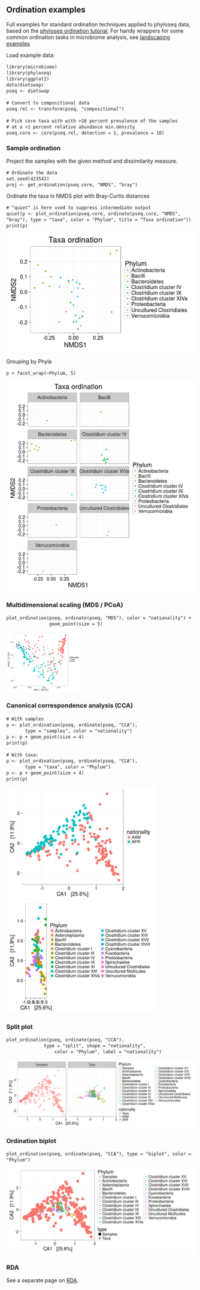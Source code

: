 <!--
  %\VignetteEngine{knitr::rmarkdown}
  %\VignetteIndexEntry{microbiome tutorial - ordination}
  %\usepackage[utf8]{inputenc}
  %\VignetteEncoding{UTF-8}  
-->
Ordination examples
-------------------

Full examples for standard ordination techniques applied to phyloseq
data, based on the [phyloseq ordination
tutorial](http://joey711.github.io/phyloseq/plot_ordination-examples.html).
For handy wrappers for some common ordination tasks in microbiome
analysis, see [landscaping examples](Landscaping.md)

Load example data:

    library(microbiome)
    library(phyloseq)
    library(ggplot2)
    data(dietswap)
    pseq <- dietswap

    # Convert to compositional data
    pseq.rel <- transform(pseq, "compositional")

    # Pick core taxa with with >10 percent prevalence of the samples
    # at a >1 percent relative abundance min.density
    pseq.core <- core(pseq.rel, detection = 1, prevalence = 10)

### Sample ordination

Project the samples with the given method and dissimilarity measure.

    # Ordinate the data
    set.seed(423542)
    proj <- get_ordination(pseq.core, "NMDS", "bray")

Ordinate the taxa in NMDS plot with Bray-Curtis distances

    # "quiet" is here used to suppress intermediate output
    quiet(p <- plot_ordination(pseq.core, ordinate(pseq.core, "NMDS", "bray"), type = "taxa", color = "Phylum", title = "Taxa ordination"))
    print(p)

![](Ordination_files/figure-markdown_strict/ordination-pca-ordination21-1.png)

Grouping by Phyla

    p + facet_wrap(~Phylum, 5)

![](Ordination_files/figure-markdown_strict/ordination-pca-ordination22-1.png)

### Multidimensional scaling (MDS / PCoA)

    plot_ordination(pseq, ordinate(pseq, "MDS"), color = "nationality") +
                    geom_point(size = 5)

<img src="Ordination_files/figure-markdown_strict/ordination-ordinate23-1.png" width="200px" />

### Canonical correspondence analysis (CCA)

    # With samples
    p <- plot_ordination(pseq, ordinate(pseq, "CCA"),
           type = "samples", color = "nationality")
    p <- p + geom_point(size = 4)
    print(p)

    # With taxa:
    p <- plot_ordination(pseq, ordinate(pseq, "CCA"),
           type = "taxa", color = "Phylum")
    p <- p + geom_point(size = 4)
    print(p)

<img src="Ordination_files/figure-markdown_strict/ordination-ordinate24a-1.png" width="400px" /><img src="Ordination_files/figure-markdown_strict/ordination-ordinate24a-2.png" width="400px" />

### Split plot

    plot_ordination(pseq, ordinate(pseq, "CCA"),
                  type = "split", shape = "nationality", 
                      color = "Phylum", label = "nationality")

![](Ordination_files/figure-markdown_strict/ordination-ordinate25-1.png)

### Ordination biplot

    plot_ordination(pseq, ordinate(pseq, "CCA"), type = "biplot", color = "Phylum")

![](Ordination_files/figure-markdown_strict/ordination-ordinate26-1.png)

### RDA

See a separate page on [RDA](RDA.md).
